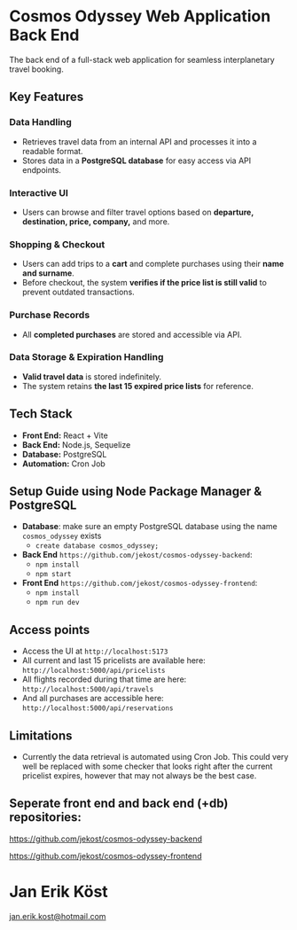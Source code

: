 # Cosmos Odyssey Web Application Back End
The back end of a full-stack web application for seamless interplanetary travel booking.

## Key Features

### Data Handling
- Retrieves travel data from an internal API and processes it into a readable format.
- Stores data in a **PostgreSQL database** for easy access via API endpoints.

### Interactive UI
- Users can browse and filter travel options based on **departure, destination, price, company,** and more.

### Shopping & Checkout
- Users can add trips to a **cart** and complete purchases using their **name and surname**.
- Before checkout, the system **verifies if the price list is still valid** to prevent outdated transactions.

### Purchase Records
- All **completed purchases** are stored and accessible via API.

### Data Storage & Expiration Handling
- **Valid travel data** is stored indefinitely.
- The system retains **the last 15 expired price lists** for reference.

## Tech Stack
- **Front End:** React + Vite  
- **Back End:** Node.js, Sequelize  
- **Database:** PostgreSQL  
- **Automation:** Cron Job

## Setup Guide using Node Package Manager & PostgreSQL
- **Database**:
make sure an empty PostgreSQL database using the name `cosmos_odyssey` exists
  - `create database cosmos_odyssey;`
- **Back End** `https://github.com/jekost/cosmos-odyssey-backend`:
  - `npm install`
  - `npm start`
- **Front End** `https://github.com/jekost/cosmos-odyssey-frontend`:
  - `npm install`
  - `npm run dev`
 

## Access points
- Access the UI at `http://localhost:5173`
- All current and last 15 pricelists are available here: `http://localhost:5000/api/pricelists`
- All flights recorded during that time are here: `http://localhost:5000/api/travels`
- And all purchases are accessible here: `http://localhost:5000/api/reservations`

## Limitations
- Currently the data retrieval is automated using Cron Job. This could very well be replaced with some checker that looks right after the current pricelist expires, however that may not always be the best case.



## Seperate front end and back end (+db) repositories:

https://github.com/jekost/cosmos-odyssey-backend

https://github.com/jekost/cosmos-odyssey-frontend



 
# Jan Erik Köst
jan.erik.kost@hotmail.com